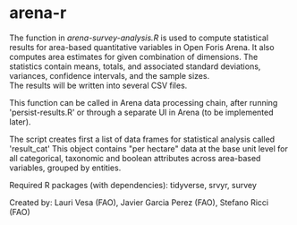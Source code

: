 # arena-r
  The function in _arena-survey-analysis.R_ is used to compute statistical results for area-based quantitative variables in Open Foris Arena.
  It also computes area estimates for given combination of dimensions. 
  The statistics contain means, totals, and associated standard deviations, variances, confidence intervals, and the sample sizes.  
  The results will be written into several CSV files.
  
  This function can be called in Arena data processing chain, after running 'persist-results.R'
  or through a separate UI in Arena (to be implemented later).
   
  The script creates first a list of data frames for statistical analysis called 'result_cat' 
  This object contains "per hectare" data at the base unit level for all categorical, taxonomic and boolean attributes across area-based variables, grouped by entities.   
  
  Required R packages (with dependencies): tidyverse, srvyr, survey
  
  Created by:   Lauri Vesa (FAO), Javier Garcia Perez (FAO), Stefano Ricci (FAO)

